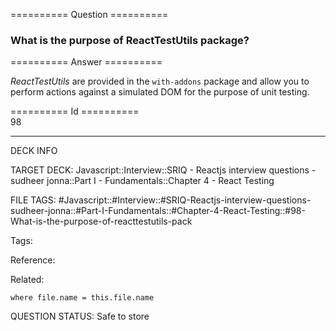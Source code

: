 ========== Question ==========  

### What is the purpose of ReactTestUtils package?  

========== Answer ==========  

_ReactTestUtils_ are provided in the `with-addons` package and allow you to
perform actions against a simulated DOM for the purpose of unit testing.

========== Id ==========  
98

---

DECK INFO

TARGET DECK: Javascript::Interview::SRIQ - Reactjs interview questions - sudheer jonna::Part I - Fundamentals::Chapter 4 - React Testing

FILE TAGS: #Javascript::#Interview::#SRIQ-Reactjs-interview-questions-sudheer-jonna::#Part-I-Fundamentals::#Chapter-4-React-Testing::#98-What-is-the-purpose-of-reacttestutils-pack

Tags:

Reference:

Related:

```dataview
where file.name = this.file.name
```
QUESTION STATUS: Safe to store

